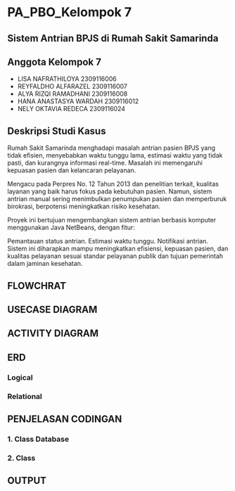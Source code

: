 # PA_PBO_Kelompok 7
## Sistem Antrian BPJS di Rumah Sakit Samarinda

## Anggota Kelompok 7
- LISA NAFRATHILOYA	2309116006
- REYFALDHO ALFARAZEL	2309116007
- ALYA RIZQI RAMADHANI	2309116008
- HANA ANASTASYA WARDAH	2309116012
- NELY OKTAVIA REDECA	2309116024

## Deskripsi Studi Kasus

Rumah Sakit Samarinda menghadapi masalah antrian pasien BPJS yang tidak efisien, menyebabkan waktu tunggu lama, estimasi waktu yang tidak pasti, dan kurangnya informasi real-time. Masalah ini memengaruhi kepuasan pasien dan kelancaran pelayanan.

Mengacu pada Perpres No. 12 Tahun 2013 dan penelitian terkait, kualitas layanan yang baik harus fokus pada kebutuhan pasien. Namun, sistem antrian manual sering menimbulkan penumpukan pasien dan memperburuk birokrasi, berpotensi meningkatkan risiko kesehatan.

Proyek ini bertujuan mengembangkan sistem antrian berbasis komputer menggunakan Java NetBeans, dengan fitur:

Pemantauan status antrian.
Estimasi waktu tunggu.
Notifikasi antrian.
Sistem ini diharapkan mampu meningkatkan efisiensi, kepuasan pasien, dan kualitas pelayanan sesuai standar pelayanan publik dan tujuan pemerintah dalam jaminan kesehatan.

## FLOWCHRAT
## USECASE DIAGRAM
## ACTIVITY DIAGRAM
## ERD
### Logical
### Relational
## PENJELASAN CODINGAN
### 1. Class Database
### 2. Class 

## OUTPUT
   
